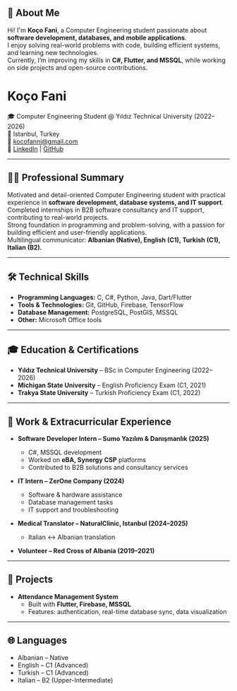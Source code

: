 ## 👋 About Me
Hi! I'm **Koço Fani**, a Computer Engineering student passionate about **software development, databases, and mobile applications**.  
I enjoy solving real-world problems with code, building efficient systems, and learning new technologies.  
Currently, I’m improving my skills in **C#, Flutter, and MSSQL**, while working on side projects and open-source contributions.  
# Koço Fani

🎓 Computer Engineering Student @ Yıldız Technical University (2022–2026)  
📍 Istanbul, Turkey  
📧 [kocofanni@gmail.com](mailto:kocofanni@gmail.com)  
🔗 [LinkedIn](https://www.linkedin.com/in/ko%C3%A7o-fani-144597294/) | [GitHub](https://github.com/kocofani23)  

---

## 👨‍💻 Professional Summary
Motivated and detail-oriented Computer Engineering student with practical experience in **software development, database systems, and IT support**.  
Completed internships in B2B software consultancy and IT support, contributing to real-world projects.  
Strong foundation in programming and problem-solving, with a passion for building efficient and user-friendly applications.  
Multilingual communicator: **Albanian (Native), English (C1), Turkish (C1), Italian (B2).**

---

## 🛠️ Technical Skills
- **Programming Languages:** C, C#, Python, Java, Dart/Flutter  
- **Tools & Technologies:** Git, GitHub, Firebase, TensorFlow  
- **Database Management:** PostgreSQL, PostGIS, MSSQL  
- **Other:** Microsoft Office tools  

---

## 🎓 Education & Certifications
- **Yıldız Technical University** – BSc in Computer Engineering (2022–2026)  
- **Michigan State University** – English Proficiency Exam (C1, 2021)  
- **Trakya State University** – Turkish Proficiency Exam (C1, 2022)  

---

## 💼 Work & Extracurricular Experience
- **Software Developer Intern – Sumo Yazılım & Danışmanlık (2025)**  
  - C#, MSSQL development  
  - Worked on **eBA, Synergy CSP** platforms  
  - Contributed to B2B solutions and consultancy services  

- **IT Intern – ZerOne Company (2024)**  
  - Software & hardware assistance  
  - Database management tasks  
  - IT support and troubleshooting  

- **Medical Translator – NaturalClinic, Istanbul (2024–2025)**  
  - Italian ↔ Albanian translation  

- **Volunteer – Red Cross of Albania (2019–2021)**  

---

## 🚀 Projects
- **Attendance Management System**  
  - Built with **Flutter, Firebase, MSSQL**  
  - Features: authentication, real-time database sync, data visualization  

---

## 🌐 Languages
- Albanian – Native  
- English – C1 (Advanced)  
- Turkish – C1 (Advanced)  
- Italian – B2 (Upper-Intermediate)  
